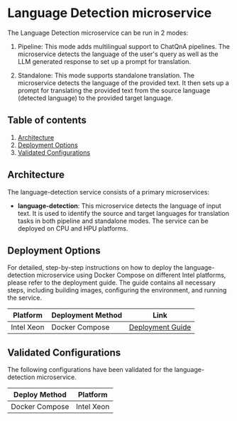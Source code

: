 # Language Detection microservice

The Language Detection microservice can be run in 2 modes:

1. Pipeline: This mode adds multilingual support to ChatQnA pipelines. The microservice detects the language of the user's query as well as the LLM generated response to set up a prompt for translation.

2. Standalone: This mode supports standalone translation. The microservice detects the language of the provided text. It then sets up a prompt for translating the provided text from the source language (detected language) to the provided target language.

## Table of contents

1. [Architecture](#architecture)
2. [Deployment Options](#deployment-options)
3. [Validated Configurations](#validated-configurations)

## Architecture

The language-detection service consists of a primary microservices:

- **language-detection**: This microservice detects the language of input text. It is used to identify the source and target languages for translation tasks in both pipeline and standalone modes. The service can be deployed on CPU and HPU platforms.

## Deployment Options

For detailed, step-by-step instructions on how to deploy the language-detection microservice using Docker Compose on different Intel platforms, please refer to the deployment guide. The guide contains all necessary steps, including building images, configuring the environment, and running the service.

| Platform   | Deployment Method | Link                                                       |
| ---------- | ----------------- | ---------------------------------------------------------- |
| Intel Xeon | Docker Compose    | [Deployment Guide](../deployment/docker_compose/README.md) |

## Validated Configurations

The following configurations have been validated for the language-detection microservice.

| **Deploy Method** | **Platform** |
| ----------------- | ------------ |
| Docker Compose    | Intel Xeon   |
